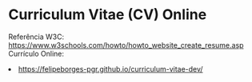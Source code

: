 # Curriculum Vitae (CV) Online

Referência W3C: https://www.w3schools.com/howto/howto_website_create_resume.asp <br/>
Currículo Online: <li><a target="_blank">https://felipeborges-pgr.github.io/curriculum-vitae-dev/</a></li>
